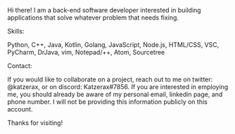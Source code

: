 Hi there! I am a back-end software developer interested in building applications that solve whatever problem that needs fixing.

Skills:

Python, C++, Java, Kotlin, Golang, JavaScript, Node.js, HTML/CSS, VSC, PyCharm, DrJava, vim, Notepad/++, Atom, Sourcetree

Contact:

If you would like to collaborate on a project, reach out to me on twitter: @katzerax, or on discord: Katzerax#7856.
If you are interested in employing me, you should already be aware of my personal email, linkedin page, and phone number. I will not be providing this information publicly on this account.

Thanks for visiting!

<!---
katzerax/katzerax is a ✨ special ✨ repository because its `README.md` (this file) appears on your GitHub profile.
You can click the Preview link to take a look at your changes.
--->
